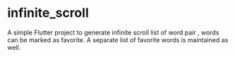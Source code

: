 # infinite_scroll

A simple Flutter project to generate infinite scroll list of word pair , words can be marked
as favorite. A separate list of favorite words is maintained as well.
